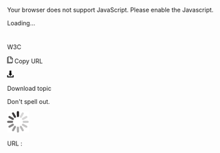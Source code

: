 Your browser does not support JavaScript. Please enable the Javascript.

Loading...

# 

W3C

![Copy URL](w3c_files/Copy.png)
Copy URL

![Download](w3c_files/Download.png)

Download topic

Don't spell out.

![In progress](w3c_files/activity-large.gif)

URL :
